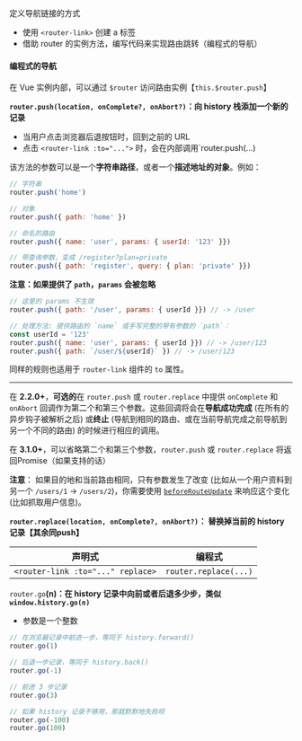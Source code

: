 定义导航链接的方式

* 使用 `<router-link>` 创建 a 标签
* 借助 router 的实例方法，编写代码来实现路由跳转（编程式的导航）



#### 编程式的导航

在 Vue 实例内部，可以通过 `$router` 访问路由实例【`this.$router.push`】

**`router.push(location, onComplete?, onAbort?)`：向 history 栈添加一个新的记录**

* 当用户点击浏览器后退按钮时，回到之前的 URL
* 点击 `<router-link :to="...">` 时，会在内部调用`router.push(...)

该方法的参数可以是一个**字符串路径**，或者一个**描述地址的对象**。例如：

```js
// 字符串
router.push('home')

// 对象
router.push({ path: 'home' })

// 命名的路由
router.push({ name: 'user', params: { userId: '123' }})

// 带查询参数，变成 /register?plan=private
router.push({ path: 'register', query: { plan: 'private' }})
```

**注意：如果提供了 `path`，`params` 会被忽略**

```js
// 这里的 params 不生效
router.push({ path: '/user', params: { userId }}) // -> /user

// 处理方法: 提供路由的 `name` 或手写完整的带有参数的 `path`：
const userId = '123'
router.push({ name: 'user', params: { userId }}) // -> /user/123
router.push({ path: `/user/${userId}` }) // -> /user/123
```

同样的规则也适用于 `router-link` 组件的 `to` 属性。

---

在 **2.2.0+**，**可选的**在 `router.push` 或 `router.replace` 中提供 `onComplete` 和 `onAbort` 回调作为第二个和第三个参数。这些回调将会在**导航成功完成** (在所有的异步钩子被解析之后) 或**终止** (导航到相同的路由、或在当前导航完成之前导航到另一个不同的路由) 的时候进行相应的调用。

在 **3.1.0+**，可以省略第二个和第三个参数，`router.push` 或 `router.replace` 将返回Promise（如果支持的话）

**注意**： 如果目的地和当前路由相同，只有参数发生了改变 (比如从一个用户资料到另一个 `/users/1` -> `/users/2`)，你需要使用 [`beforeRouteUpdate`](https://router.vuejs.org/zh/guide/essentials/dynamic-matching.html#响应路由参数的变化) 来响应这个变化 (比如抓取用户信息)。



**`router.replace(location, onComplete?, onAbort?)`： 替换掉当前的 history 记录【其余同push】**

| 声明式                            | 编程式                |
| --------------------------------- | --------------------- |
| `<router-link :to="..." replace>` | `router.replace(...)` |



 `router.go`**(n)：在 history 记录中向前或者后退多少步，类似 `window.history.go(n)`**

* 参数是一个整数

```js
// 在浏览器记录中前进一步，等同于 history.forward()
router.go(1)

// 后退一步记录，等同于 history.back()
router.go(-1)

// 前进 3 步记录
router.go(3)

// 如果 history 记录不够用，那就默默地失败呗
router.go(-100)
router.go(100)
```

